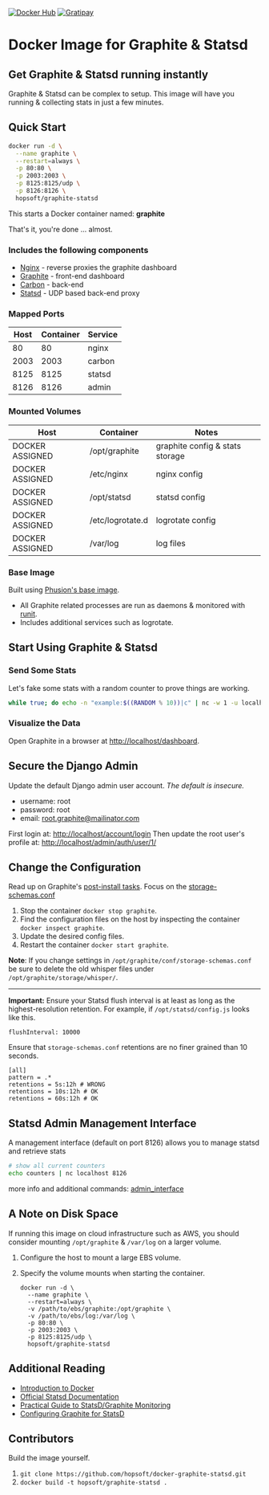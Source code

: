 [![Docker Hub](http://img.shields.io/badge/docker-hub-brightgreen.svg?style=flat)](https://registry.hub.docker.com/u/hopsoft/graphite-statsd/)
[![Gratipay](http://img.shields.io/badge/gratipay-contribute-009bef.svg?style=flat)](https://gratipay.com/hopsoft/)

# Docker Image for Graphite & Statsd

## Get Graphite & Statsd running instantly

Graphite & Statsd can be complex to setup.
This image will have you running & collecting stats in just a few minutes.

## Quick Start

```sh
docker run -d \
  --name graphite \
  --restart=always \
  -p 80:80 \
  -p 2003:2003 \
  -p 8125:8125/udp \
  -p 8126:8126 \
  hopsoft/graphite-statsd
```

This starts a Docker container named: **graphite**

That's it, you're done ... almost.

### Includes the following components

* [Nginx](http://nginx.org/) - reverse proxies the graphite dashboard
* [Graphite](http://graphite.readthedocs.org/en/latest/) - front-end dashboard
* [Carbon](http://graphite.readthedocs.org/en/latest/carbon-daemons.html) - back-end
* [Statsd](https://github.com/etsy/statsd/wiki) - UDP based back-end proxy

### Mapped Ports

| Host | Container | Service |
| ---- | --------- | ------- |
|   80 |        80 | nginx   |
| 2003 |      2003 | carbon  |
| 8125 |      8125 | statsd  |
| 8126 |      8126 | admin   |

### Mounted Volumes

| Host              | Container                  | Notes                           |
| ----------------- | -------------------------- | ------------------------------- |
| DOCKER ASSIGNED   | /opt/graphite              | graphite config & stats storage |
| DOCKER ASSIGNED   | /etc/nginx                 | nginx config                    |
| DOCKER ASSIGNED   | /opt/statsd                | statsd config                   |
| DOCKER ASSIGNED   | /etc/logrotate.d           | logrotate config                |
| DOCKER ASSIGNED   | /var/log                   | log files                       |

### Base Image

Built using [Phusion's base image](https://github.com/phusion/baseimage-docker).

* All Graphite related processes are run as daemons & monitored with [runit](http://smarden.org/runit/).
* Includes additional services such as logrotate.

## Start Using Graphite & Statsd

### Send Some Stats

Let's fake some stats with a random counter to prove things are working.

```sh
while true; do echo -n "example:$((RANDOM % 10))|c" | nc -w 1 -u localhost 8125; done
```

### Visualize the Data

Open Graphite in a browser at [http://localhost/dashboard](http://localhost/dashboard).

## Secure the Django Admin

Update the default Django admin user account. _The default is insecure._

  * username: root
  * password: root
  * email: root.graphite@mailinator.com

First login at: [http://localhost/account/login](http://localhost/account/login)
Then update the root user's profile at: [http://localhost/admin/auth/user/1/](http://localhost/admin/auth/user/1/)

## Change the Configuration

Read up on Graphite's [post-install tasks](https://graphite.readthedocs.org/en/latest/install.html#post-install-tasks).
Focus on the [storage-schemas.conf](https://graphite.readthedocs.org/en/latest/config-carbon.html#storage-schemas-conf)

1. Stop the container `docker stop graphite`.
1. Find the configuration files on the host by inspecting the container `docker inspect graphite`.
1. Update the desired config files.
1. Restart the container `docker start graphite`.

**Note**: If you change settings in `/opt/graphite/conf/storage-schemas.conf`
be sure to delete the old whisper files under `/opt/graphite/storage/whisper/`.

---

**Important:** Ensure your Statsd flush interval is at least as long as the highest-resolution retention.
For example, if `/opt/statsd/config.js` looks like this.

```
flushInterval: 10000
```

Ensure that `storage-schemas.conf` retentions are no finer grained than 10 seconds.

```
[all]
pattern = .*
retentions = 5s:12h # WRONG
retentions = 10s:12h # OK
retentions = 60s:12h # OK
```

## Statsd Admin Management Interface

A management interface (default on port 8126) allows you to manage statsd and retrieve stats 

```sh
# show all current counters
echo counters | nc localhost 8126
```

more info and additional commands: [admin_interface](https://github.com/etsy/statsd/blob/master/docs/admin_interface.md) 

## A Note on Disk Space

If running this image on cloud infrastructure such as AWS,
you should consider mounting `/opt/graphite` & `/var/log` on a larger volume.

1. Configure the host to mount a large EBS volume.
1. Specify the volume mounts when starting the container.

    ```
    docker run -d \
      --name graphite \
      --restart=always \
      -v /path/to/ebs/graphite:/opt/graphite \
      -v /path/to/ebs/log:/var/log \
      -p 80:80 \
      -p 2003:2003 \
      -p 8125:8125/udp \
      hopsoft/graphite-statsd
    ```

## Additional Reading

* [Introduction to Docker](http://docs.docker.io/#introduction)
* [Official Statsd Documentation](https://github.com/etsy/statsd/)
* [Practical Guide to StatsD/Graphite Monitoring](http://matt.aimonetti.net/posts/2013/06/26/practical-guide-to-graphite-monitoring/)
* [Configuring Graphite for StatsD](https://github.com/etsy/statsd/blob/master/docs/graphite.md)

## Contributors

Build the image yourself.

1. `git clone https://github.com/hopsoft/docker-graphite-statsd.git`
1. `docker build -t hopsoft/graphite-statsd .`
